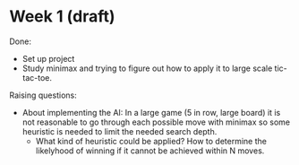 # Week 1 (draft)

Done:
- Set up project
- Study minimax and trying to figure out how to apply it to large scale tic-tac-toe. 

Raising questions:
- About implementing the AI: In a large game (5 in row, large board) it is not reasonable to go through each possible move with minimax so some heuristic is needed to limit the needed search depth.
  - What kind of heuristic could be applied? How to determine the likelyhood of winning if it cannot be achieved within N moves.
